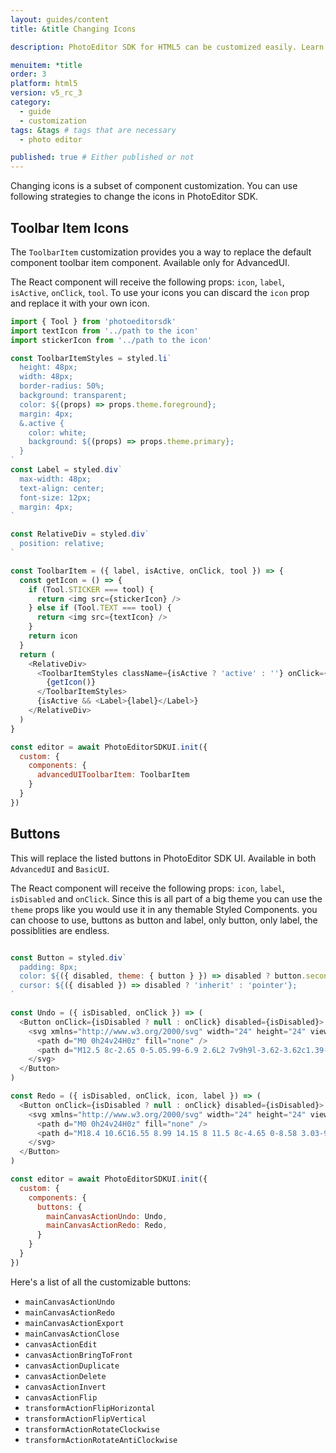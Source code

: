```yaml
---
layout: guides/content
title: &title Changing Icons

description: PhotoEditor SDK for HTML5 can be customized easily. Learn how to quickly set up your editor in the proper language for your target audience.

menuitem: *title
order: 3
platform: html5
version: v5_rc_3
category:
  - guide
  - customization
tags: &tags # tags that are necessary
  - photo editor

published: true # Either published or not
---
```


Changing icons is a subset of component customization. You can use following strategies to change the icons in PhotoEditor SDK.

## Toolbar Item Icons

The `ToolbarItem` customization provides you a way to replace the default component toolbar item component. Available only for AdvancedUI. 

The React component will receive the following props: `icon`, `label`, `isActive`, `onClick`, `tool`. To use your icons you can discard the `icon` prop and replace it with your own icon.


```js
import { Tool } from 'photoeditorsdk'
import textIcon from '../path to the icon'
import stickerIcon from '../path to the icon'

const ToolbarItemStyles = styled.li`
  height: 48px;
  width: 48px;
  border-radius: 50%;
  background: transparent;
  color: ${(props) => props.theme.foreground};
  margin: 4px;
  &.active {
    color: white;
    background: ${(props) => props.theme.primary};
  }
`
const Label = styled.div`
  max-width: 48px;
  text-align: center;
  font-size: 12px;
  margin: 4px;
`

const RelativeDiv = styled.div`
  position: relative;
`

const ToolbarItem = ({ label, isActive, onClick, tool }) => {
  const getIcon = () => {
    if (Tool.STICKER === tool) {
      return <img src={stickerIcon} />
    } else if (Tool.TEXT === tool) {
      return <img src={textIcon} />
    }
    return icon
  }
  return (
    <RelativeDiv>
      <ToolbarItemStyles className={isActive ? 'active' : ''} onClick={onClick}>
        {getIcon()}
      </ToolbarItemStyles>
      {isActive && <Label>{label}</Label>}
    </RelativeDiv>
  )
}

const editor = await PhotoEditorSDKUI.init({
  custom: {
    components: {
      advancedUIToolbarItem: ToolbarItem
    }
  }
})

```

## Buttons
This will replace the listed buttons in PhotoEditor SDK UI. Available in both `AdvancedUI` and `BasicUI`.

The React component will receive the following props: `icon`, `label`, `isDisabled` and `onClick`. Since this is all part of a big theme you can use the `theme` props like you would use it in any themable Styled Components.
you can choose to use, buttons as button and label, only button, only label, the possiblities are endless.

```js

const Button = styled.div`
  padding: 8px;
  color: ${({ disabled, theme: { button } }) => disabled ? button.secondaryForeground : button.primaryForeground};
  cursor: ${({ disabled }) => disabled ? 'inherit' : 'pointer'};
`

const Undo = ({ isDisabled, onClick }) => (
  <Button onClick={isDisabled ? null : onClick} disabled={isDisabled}>
    <svg xmlns="http://www.w3.org/2000/svg" width="24" height="24" viewBox="0 0 24 24" fill="currentColor">
      <path d="M0 0h24v24H0z" fill="none" />
      <path d="M12.5 8c-2.65 0-5.05.99-6.9 2.6L2 7v9h9l-3.62-3.62c1.39-1.16 3.16-1.88 5.12-1.88 3.54 0 6.55 2.31 7.6 5.5l2.37-.78C21.08 11.03 17.15 8 12.5 8z" />
    </svg>
  </Button>
)

const Redo = ({ isDisabled, onClick, icon, label }) => (
  <Button onClick={isDisabled ? null : onClick} disabled={isDisabled}>
    <svg xmlns="http://www.w3.org/2000/svg" width="24" height="24" viewBox="0 0 24 24" fill="currentColor">
      <path d="M0 0h24v24H0z" fill="none" />
      <path d="M18.4 10.6C16.55 8.99 14.15 8 11.5 8c-4.65 0-8.58 3.03-9.96 7.22L3.9 16c1.05-3.19 4.05-5.5 7.6-5.5 1.95 0 3.73.72 5.12 1.88L13 16h9V7l-3.6 3.6z" />
    </svg>
  </Button>
)

const editor = await PhotoEditorSDKUI.init({
  custom: {
    components: {
      buttons: {
        mainCanvasActionUndo: Undo,
        mainCanvasActionRedo: Redo,
      }
    }
  }
})

```

Here's a list of all the customizable buttons:
* `mainCanvasActionUndo`
* `mainCanvasActionRedo`
* `mainCanvasActionExport`
* `mainCanvasActionClose`
* `canvasActionEdit`
* `canvasActionBringToFront`
* `canvasActionDuplicate`
* `canvasActionDelete`
* `canvasActionInvert`
* `canvasActionFlip`
* `transformActionFlipHorizontal`
* `transformActionFlipVertical`
* `transformActionRotateClockwise`
* `transformActionRotateAntiClockwise`
